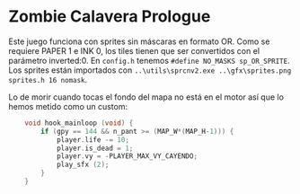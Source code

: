# Zombie Calavera Prologue

Este juego funciona con sprites sin máscaras en formato OR. Como se requiere PAPER 1 e INK 0, los tiles tienen que ser convertidos con el parámetro inverted:0. En `config.h` tenemos `#define NO_MASKS sp_OR_SPRITE`. Los sprites están importados con `..\utils\sprcnv2.exe ..\gfx\sprites.png sprites.h 16 nomask`. 

Lo de morir cuando tocas el fondo del mapa no está en el motor así que lo hemos metido como un custom:

```c
	void hook_mainloop (void) {
		if (gpy == 144 && n_pant >= (MAP_W*(MAP_H-1))) {
			player.life -= 10;
			player.is_dead = 1;
			player.vy = -PLAYER_MAX_VY_CAYENDO;
			play_sfx (2);
		}
	}
```

